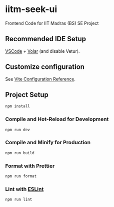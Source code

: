 # iitm-seek-ui

Frontend Code for IIT Madras (BS) SE Project

## Recommended IDE Setup

[VSCode](https://code.visualstudio.com/) + [Volar](https://marketplace.visualstudio.com/items?itemName=Vue.volar) (and disable Vetur).

## Customize configuration

See [Vite Configuration Reference](https://vite.dev/config/).

## Project Setup

```sh
npm install
```

### Compile and Hot-Reload for Development

```sh
npm run dev
```

### Compile and Minify for Production

```sh
npm run build
```

### Format with Prettier

```sh
npm run format
```

### Lint with [ESLint](https://eslint.org/)

```sh
npm run lint
```
